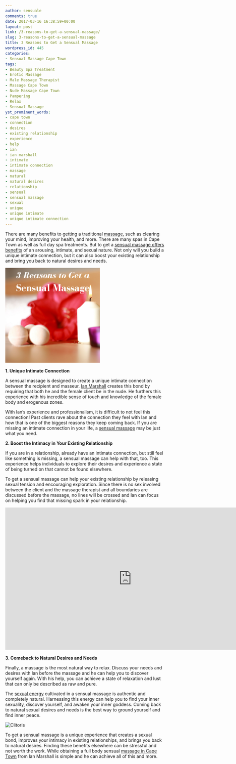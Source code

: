 ```yaml
---
author: sensuale
comments: true
date: 2017-03-16 16:38:59+00:00
layout: post
link: /3-reasons-to-get-a-sensual-massage/
slug: 3-reasons-to-get-a-sensual-massage
title: 3 Reasons to Get a Sensual Massage
wordpress_id: 445
categories:
- Sensual Massage Cape Town
tags:
- Beauty Spa Treatment
- Erotic Massage
- Male Massage Therapist
- Massage Cape Town
- Nude Massage Cape Town
- Pampering
- Relax
- Sensual Massage
yst_prominent_words:
- cape town
- connection
- desires
- existing relationship
- experience
- help
- ian
- ian marshall
- intimate
- intimate connection
- massage
- natural
- natural desires
- relationship
- sensual
- sensual massage
- sexual
- unique
- unique intimate
- unique intimate connection
---
```


There are many benefits to getting a traditional [massage](https://www.youtube.com/watch?v=EpDZ-jT0QuA), such as clearing your mind, improving your health, and more. There are many spas in Cape Town as well as full day spa treatments. But to get a [sensual massage offers benefits](http://www.happymassage.com/wiki/Sensual_Massage) of an arousing, intimate, and sexual nature. Not only will you build a unique intimate connection, but it can also boost your existing relationship and bring you back to natural desires and needs.

![reasons to get a sensual massage](/images/posts/3-reasons-to-get-a-sensual-massage.png)




  **1. Unique Intimate Connection**


A sensual massage is designed to create a unique intimate connection between the recipient and masseur. [Ian Marshall](/exclusive-interview-with-ian-marshall/) creates this bond by requiring that both he and the female client be in the nude. He furthers this experience with his incredible sense of touch and knowledge of the female body and erogenous zones.

With Ian’s experience and professionalism, it is difficult to not feel this connection! Past clients rave about the connection they feel with Ian and how that is one of the biggest reasons they keep coming back. If you are missing an intimate connection in your life, a [sensual massage](http://www.lovepanky.com/sensual-tease/sizzle/how-to-give-a-good-sensual-massage) may be just what you need.




  **2. Boost the Intimacy in Your Existing Relationship**


If you are in a relationship, already have an intimate connection, but still feel like something is missing, a sensual massage can help with that, too. This experience helps individuals to explore their desires and experience a state of being turned on that cannot be found elsewhere.

To get a sensual massage can help your existing relationship by releasing sexual tension and encouraging exploration. Since there is no sex involved between the client and the massage therapist and all boundaries are discussed before the massage, no lines will be crossed and Ian can focus on helping you find that missing spark in your relationship.

<p><iframe title="Male to Female Sensual Massage Video Tutorial by Colin Richards of Intimacy Matters" width="800" height="450" src="https://www.youtube.com/embed/VHoPD5HuLP8?feature=oembed" frameborder="0" allow="accelerometer; autoplay; encrypted-media; gyroscope; picture-in-picture" allowfullscreen></iframe></p>

  **3. Comeback to Natural Desires and Needs**


Finally, a massage is the most natural way to relax. Discuss your needs and desires with Ian before the massage and he can help you to discover yourself again. With his help, you can achieve a state of relaxation and lust that can only be described as raw and pure.

The [sexual energy](https://s-media-cache-ak0.pinimg.com/736x/3f/98/17/3f9817ff5e29af547a75945f421a9345.jpg) cultivated in a sensual massage is authentic and completely natural. Harnessing this energy can help you to find your inner sexuality, discover yourself, and awaken your inner goddess. Coming back to natural sexual desires and needs is the best way to ground yourself and find inner peace.



![Clitoris](https://s-media-cache-ak0.pinimg.com/736x/3f/98/17/3f9817ff5e29af547a75945f421a9345.jpg)

To get a sensual massage is a unique experience that creates a sexual bond, improves your intimacy in existing relationships, and brings you back to natural desires. Finding these benefits elsewhere can be stressful and not worth the work. While obtaining a full body sensual [massage in Cape Town](/faq/) from Ian Marshall is simple and he can achieve all of this and more.
